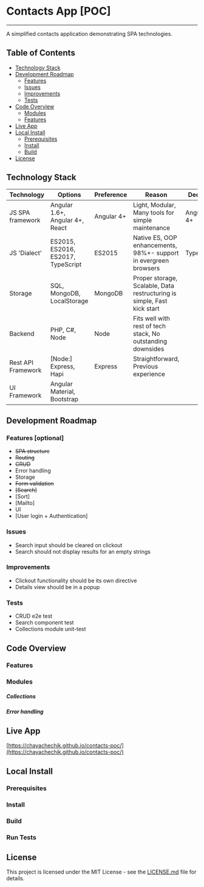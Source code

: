 # Contacts App [POC]
--------------------

A simplified contacts application demonstrating SPA technologies.

## Table of Contents

* [Technology Stack](#technology-stack)
* [Development Roadmap](#development-roadmap)
  * [Features](#features)
  * [Issues](#issues)
  * [Improvements](#improvements)
  * [Tests](#tests)
* [Code Overview](#code-overview)
  * [Modules](#modules)
  * [Features](#features)
* [Live App](#live-app)
* [Local Install](#local-install)
  * [Prerequisites](#prerequisites)
  * [Install](#install)
  * [Build](#build)
* [License](#license)
  

## Technology Stack

| Technology        | Options                           | Preference  | Reason                                                                   |Decision|Afterthought|
| ----------------- |-----------------------------------|-------------| -------------------------------------------------------------------------|----------|----|
| JS SPA framework  | Angular 1.6+, Angular 4+, React   | Angular 4+  | Light, Modular, Many tools for simple maintenance                        |Angular 4+|    | 
| JS 'Dialect'      | ES2015, ES2016, ES2017, TypeScript| ES2015      | Native ES, OOP enhancements, 98%+- support in evergreen browsers         |TypeScript|    |
| Storage           | SQL, MongoDB, LocalStorage        | MongoDB     | Proper storage, Scalable, Data restructuring is simple, Fast kick start  |          |    |
| Backend           | PHP, C#, Node                     | Node        | Fits well with rest of tech stack, No outstanding downsides              |          |    |
| Rest API Framework| [Node:] Express, Hapi             | Express     | Straightforward, Previous experience                                     |          |    |
| UI Framework      | Angular Material, Bootstrap       |             |                                                                          |          |    |


## Development Roadmap 

 ### Features [optional]
 * ~~SPA structure~~
 * ~~Routing~~ 
 * ~~CRUD~~
 * Error handling
 * Storage
 * ~~Form validation~~
 * ~~[Search]~~ 
 * [Sort]
 * [Mailto]
 * UI
 * [User login + Authentication]
 ### Issues
 * Search input should be cleared on clickout 
 * Search should not display results for an empty strings
 ### Improvements
 * Clickout functionality should be its own directive 
 * Details view should be in a popup
 ### Tests
 * CRUD e2e test
 * Search component test
 * Collections module unit-test

## Code Overview

 ### Features
 ### Modules
 ##### Collections
 ##### Error handling

## Live App
[https://chayachechik.github.io/contacts-poc/](https://chayachechik.github.io/contacts-poc/)
## Local Install

  ### Prerequisites
  ### Install
  ### Build
  ### Run Tests


## License
This project is licensed under the MIT License - see the [LICENSE.md](LICENSE.md) file for details.

